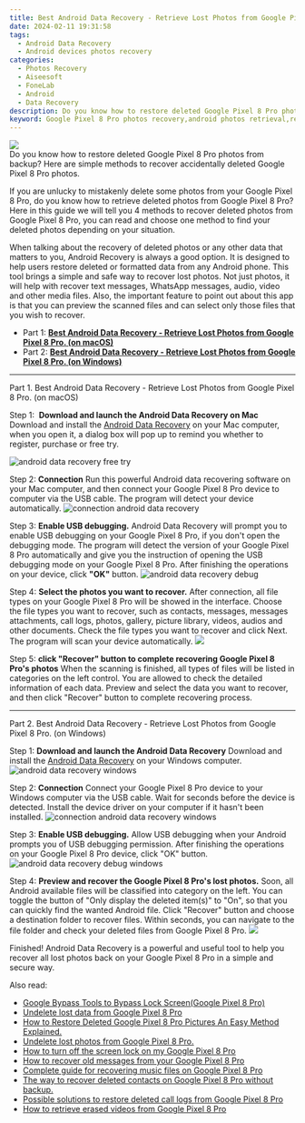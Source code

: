 ```yaml
---
title: Best Android Data Recovery - Retrieve Lost Photos from Google Pixel 8 Pro.
date: 2024-02-11 19:31:58
tags: 
  - Android Data Recovery
  - Android devices photos recovery
categories: 
  - Photos Recovery
  - Aiseesoft
  - FoneLab
  - Android
  - Data Recovery
description: Do you know how to restore deleted Google Pixel 8 Pro photos from backup? Here are simple methods to recover accidentally deleted Google Pixel 8 Pro photos.
keyword: Google Pixel 8 Pro photos recovery,android photos retrieval,regain missing photos,save erased photos from Google Pixel 8 Pro,retrieve wiped photos Google Pixel 8 Pro,undelete photos from Google Pixel 8 Pro,how can i find my deleted photos Google Pixel 8 Pro,how to recover photos in Google Pixel 8 Pro,Google Pixel 8 Pro delete photos recover,how to retrieve deleted photos from my Google Pixel 8 Pro,how to get the photos back on Google Pixel 8 Pro
---
```


<img src="https://img0mobiles.techidaily.com/images/best-assets/devices/google/google-pixel-8-pro/3.jpg" class="atpl-imgstyle"  />

<div class="atpl-content atpl-for-fonelab-android recover-photos">

<div class="atpl-post-description-part-1">
Do you know how to restore deleted Google Pixel 8 Pro photos from backup? Here are simple methods to recover accidentally deleted Google Pixel 8 Pro photos.
</div>



<div class="atpl-post-description-part-2">
<div class="tpl-content-sub-paragraph-content">
  <p>
If you are unlucky to mistakenly delete some photos from your Google Pixel 8 Pro, do you know how to retrieve deleted photos from Google Pixel 8 Pro? Here in this guide we will tell you 4 methods to recover deleted photos from Google Pixel 8 Pro, you can read and choose one method to find your deleted photos depending on your situation.
  </p>
</div>
</div>

<div class="atpl-post-description-part-3">
<div class="tpl-content-sub-paragraph-content">
  <p>
    When talking about the recovery of deleted photos or any other data that matters to you, Android Recovery is always a good option. It is designed to help users restore deleted or formatted data from any Android phone. This tool brings a simple and safe way to recover lost photos. Not just photos, it will help with recover text messages, WhatsApp messages, audio, video and other media files. Also, the important feature to point out about this app is that you can preview the scanned files and can select only those files that you wish to recover.
  </p>
</div>
</div>

<ul>
  <li>Part 1: <strong><a href="#p1"> Best Android Data Recovery - Retrieve Lost Photos from Google Pixel 8 Pro.  (on macOS)</a></strong></li>
  <li>Part 2: <strong><a href="#p2"> Best Android Data Recovery - Retrieve Lost Photos from Google Pixel 8 Pro.  (on Windows)</a></strong></li>
</ul>




<!-- Part 1 -->
<a id="p1" name="p1" ></a><hr>

<div>
  <span class="atpl-step-part-style">Part 1. Best Android Data Recovery - Retrieve Lost Photos from Google Pixel 8 Pro. (on macOS)</span>
</div>  

<span class="atpl-stepstyle-a"><span>Step 1: </span></span> <strong>Download and launch the Android Data Recovery on Mac</strong>
Download and install the <a href="https://tools.techidaily.com/aiseesoft-android-data-recovery/" target="_blank" rel="noopener">Android Data Recovery</a> on your Mac computer, when you open it, a dialog box will pop up to remind you whether to register, purchase or free try.

<img src="https://tools.techidaily.com/images/apps/aiseesoft/android-data-recovery/mac-free-try.png" class="atpl-imgstyle" alt="android data recovery free try" />

<span class="atpl-stepstyle-a"><span>Step 2: </span></span> <strong>Connection</strong>
Run this powerful Android data recovering software on your Mac computer, and then connect your Google Pixel 8 Pro device to computer via the USB cable. The program will detect your device automatically.
<img src="https://tools.techidaily.com/images/apps/aiseesoft/android-data-recovery/mac-connection-interface.jpg" class="atpl-imgstyle" alt="connection android data recovery" />

<span class="atpl-stepstyle-a"><span>Step 3: </span></span> <strong>Enable USB debugging.</strong>
Android Data Recovery will prompt you to enable USB debugging on your Google Pixel 8 Pro, if you don't open the debugging mode. The program will detect the version of your Google Pixel 8 Pro automatically and give you the instruction of opening the USB debugging mode on your Google Pixel 8 Pro. After finishing the operations on your device, click <strong>"OK"</strong> button.
<img src="https://tools.techidaily.com/images/apps/aiseesoft/android-data-recovery/mac-android-usb-debug.jpg"  class="atpl-imgstyle" alt="android data recovery debug" />

<span class="atpl-stepstyle-a"><span>Step 4: </span></span> <strong>Select the photos you want to recover.</strong>
After connection, all file types on your Google Pixel 8 Pro will be showed in the interface. Choose the file types you want to recover, such as contacts, messages, messages attachments, call logs, photos, gallery, picture library, videos, audios and other documents. Check the file types you want to recover and click Next. The program will scan your device automatically.
<img src="https://tools.techidaily.com/images/apps/aiseesoft/android-data-recovery/mac-choose-type-photos.jpg" class="atpl-imgstyle"  />

<span class="atpl-stepstyle-a"><span>Step 5: </span></span> <strong>click "Recover" button to  complete recovering Google Pixel 8 Pro's photos</strong>
When the scanning is finished, all types of files will be listed in categories on the left control. You are allowed to check the detailed information of each data. Preview and select the data you want to recover, and then click "Recover" button to complete recovering process.


<a id="p2" name="p2"></a><hr>

<!-- Part 2 -->
<div>
  <span class="atpl-step-part-style">Part 2. Best Android Data Recovery - Retrieve Lost Photos from Google Pixel 8 Pro. (on Windows)</span>
</div>

<span class="atpl-stepstyle-a"><span>Step 1: </span></span> <strong>Download and launch the Android Data Recovery</strong>
Download and install the <a href="https://tools.techidaily.com/aiseesoft-android-data-recovery/" target="_blank" rel="noopener">Android Data Recovery</a> on your Windows computer.
<img src="https://tools.techidaily.com/images/apps/aiseesoft/android-data-recovery/win-start-interface.png"  class="atpl-imgstyle" alt="android data recovery windows" />

<span class="atpl-stepstyle-a"><span>Step 2: </span></span> <strong>Connection</strong>
Connect your Google Pixel 8 Pro device to your Windows computer via the USB cable. Wait for seconds before the device is detected. Install the device driver on your computer if it hasn't been installed.
<img src="https://tools.techidaily.com/images/apps/aiseesoft/android-data-recovery/win-connection-interface.png" class="atpl-imgstyle" alt="connection android data recovery windows" />

<span class="atpl-stepstyle-a"><span>Step 3: </span></span> <strong>Enable USB debugging.</strong>
Allow USB debugging when your Android prompts you of USB debugging permission. After finishing the operations on your Google Pixel 8 Pro device, click "OK" button.
<img src="https://tools.techidaily.com/images/apps/aiseesoft/android-data-recovery/win-android-usb-debug.png" class="atpl-imgstyle" alt="android data recovery debug windows" />

<span class="atpl-stepstyle-a"><span>Step 4: </span></span> <strong>Preview and recover the Google Pixel 8 Pro's lost photos.</strong>
Soon, all Android available files will be classified into category on the left. You can toggle the button of "Only display the deleted item(s)" to "On", so that you can quickly find the wanted Android file. Click "Recover" button and choose a destination folder to recover files. Within seconds, you can navigate to the file folder and check your deleted files from Google Pixel 8 Pro.
<img src="https://tools.techidaily.com/images/apps/aiseesoft/android-data-recovery/win-recover-photos.png" class="atpl-imgstyle"  />

<div class="atpl-post-description-part-4">
<div class="tpl-content-sub-paragraph-normal">
  <p>
    Finished! Android Data Recovery is a powerful and useful tool to help you recover all lost photos back on your Google Pixel 8 Pro in a simple and secure way.
  </p>
</div>
</div>

<ins class="adsbygoogle"
     style="display:block"
     data-ad-client="ca-pub-7571918770474297"
     data-ad-slot="8358498916"
     data-ad-format="auto"
     data-full-width-responsive="true"></ins>

<span class="atpl-alsoreadstyle">Also read:</span>
<div><ul>
<li><a href="/google-bypass-tools-to-bypass-lock-screen-google-pixel-8-pro-by-drfone-android-unlock-android-unlock/" target="_blank" rel="noopener"><u>Google Bypass Tools to Bypass Lock Screen(Google Pixel 8 Pro)</u></a></li>
<li><a href="/undelete-lost-data-from-google-pixel-8-pro-by-fonelab-android-recover-data/" target="_blank" rel="noopener"><u>Undelete lost data from Google Pixel 8 Pro</u></a></li>
<li><a href="/how-to-restore-deleted-google-pixel-8-pro-pictures-an-easy-method-explained-by-fonelab-android-recover-pictures/" target="_blank" rel="noopener"><u>How to Restore Deleted Google Pixel 8 Pro Pictures  An Easy Method Explained.</u></a></li>
<li><a href="/undelete-lost-photos-from-google-pixel-8-pro-by-fonelab-android-recover-photos/" target="_blank" rel="noopener"><u>Undelete lost photos from Google Pixel 8 Pro.</u></a></li>
<li><a href="/how-to-turn-off-the-screen-lock-on-my-google-pixel-8-pro-by-drfone-android-unlock-android-unlock/" target="_blank" rel="noopener"><u>How to turn off the screen lock on my Google Pixel 8 Pro</u></a></li>
<li><a href="/how-to-recover-old-messages-from-your-google-pixel-8-pro-by-fonelab-android-recover-messages/" target="_blank" rel="noopener"><u>How to recover old messages from your Google Pixel 8 Pro</u></a></li>
<li><a href="/complete-guide-for-recovering-music-files-on-google-pixel-8-pro-by-fonelab-android-recover-music/" target="_blank" rel="noopener"><u>Complete guide for recovering music files on Google Pixel 8 Pro</u></a></li>
<li><a href="/the-way-to-recover-deleted-contacts-on-google-pixel-8-pro-without-backup-by-fonelab-android-recover-contacts/" target="_blank" rel="noopener"><u>The way to recover deleted contacts on Google Pixel 8 Pro without backup.</u></a></li>
<li><a href="/possible-solutions-to-restore-deleted-call-logs-from-google-pixel-8-pro-by-fonelab-android-recover-call-logs/" target="_blank" rel="noopener"><u>Possible solutions to restore deleted call logs from Google Pixel 8 Pro</u></a></li>
<li><a href="/how-to-retrieve-erased-videos-from-google-pixel-8-pro-by-fonelab-android-recover-video/" target="_blank" rel="noopener"><u>How to retrieve erased videos from Google Pixel 8 Pro</u></a></li>
</ul></div>

</div>

